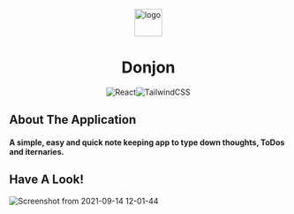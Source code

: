 <p align="center">
  <img alt="logo" width="50px" src="./public/favicon.ico">
</p>
<h1 align="center">Donjon</h1>

<p align="center">
  <img alt="React" src="https://img.shields.io/badge/react-%2320232a.svg?style=for-the-badge&logo=react&logoColor=%2361DAFB"/><img alt="TailwindCSS" src="https://img.shields.io/badge/tailwindcss-%2338B2AC.svg?style=for-the-badge&logo=tailwind-css&logoColor=white"/> 
</p>


## About The Application

#### A simple, easy and quick note keeping app to type down thoughts, ToDos and iternaries. 

## Have A Look!

![Screenshot from 2021-09-14 12-01-44](https://user-images.githubusercontent.com/65803594/133207369-2a30519f-5223-429b-b629-ce99de4b6a16.png)

